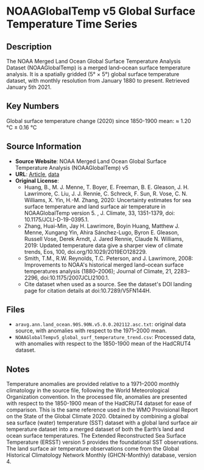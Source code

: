 
# NOAAGlobalTemp v5 Global Surface Temperature Time Series

## Description
The NOAA Merged Land Ocean Global Surface Temperature Analysis Dataset
(NOAAGlobalTemp) is a merged land–ocean surface temperature analysis. It is a spatially gridded (5° × 5°) global surface temperature dataset, with monthly resolution from January 1880 to present. Retrieved January 5th 2021.

## Key Numbers
Global surface temperature change (2020) since 1850-1900 mean: ≈ 1.20 °C ± 0.16 °C

## Source Information
* **Source Website**: NOAA Merged Land Ocean Global Surface Temperature Analysis (NOAAGlobalTemp) v5
* **URL**: [Article](https://doi.org/10.1029/2019EO128229), [data](https://www.ncdc.noaa.gov/noaa-merged-land-ocean-global-surface-temperature-analysis-noaaglobaltemp-v5)
* **Original License**:
  - Huang, B., M. J. Menne, T. Boyer, E. Freeman, B. E. Gleason, J. H. Lawrimore, C. Liu, J. J. Rennie, C. Schreck, F. Sun, R. Vose, C. N. Williams, X. Yin, H.-M. Zhang, 2020: Uncertainty estimates for sea surface temperature and land surface air temperature in NOAAGlobalTemp version 5. , J. Climate, 33, 1351-1379, doi: 10.1175/JCLI-D-19-0395.1.
  - Zhang, Huai-Min, Jay H. Lawrimore, Boyin Huang, Matthew J. Menne, Xungang Yin, Ahira Sánchez-Lugo, Byron E. Gleason, Russell Vose, Derek Arndt, J. Jared Rennie, Claude N. Williams, 2019:  Updated temperature data give a sharper view of climate trends, Eos, 100, doi.org/10.1029/2019EO128229.
  - Smith, T.M., R.W. Reynolds, T.C. Peterson, and J. Lawrimore, 2008: Improvements to NOAA's historical merged land–ocean surface temperatures analysis (1880–2006); Journal of Climate, 21, 2283–2296, doi:10.1175/2007JCLI2100.1.
  - Cite dataset when used as a source. See the dataset's DOI landing page for citation details at doi:10.7289/V5FN144H.

## Files
* `aravg.ann.land_ocean.90S.90N.v5.0.0.202112.asc.txt`: original data source, with anomalies with respect to the 1971–2000 mean. 
* `NOAAGlobalTempv5_global_surf_temperature_trend.csv`: Processed data, with anomalies with respect to the 1850-1900 mean of the HadCRUT4 dataset. 

## Notes
Temperature anomalies are provided relative to a 1971–2000 monthly climatology in the source file, following the World Meteorological Organization convention. In the processed file, anomalies are presented with respect to the 1850-1900 mean of the HadCRUT4 dataset for ease of comparison. This is the same reference used in the WMO Provisional Report on the State of the Global Climate 2020. Obtained by combining a global sea surface (water) temperature (SST) dataset with a global land surface air temperature dataset into a merged dataset of both the Earth’s land and ocean surface temperatures. The Extended Reconstructed Sea Surface Temperature (ERSST) version 5 provides the foundational SST observations. The land surface air temperature observations come from the Global Historical Climatology Network Monthly (GHCN-Monthly) database, version 4.


